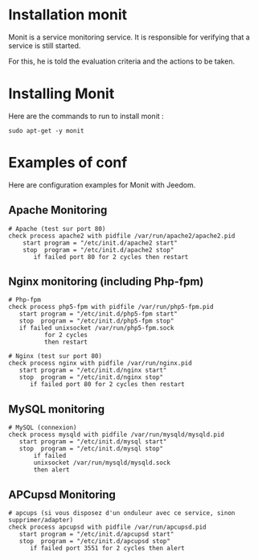 # Installation monit

Monit is a service monitoring service. It is responsible for verifying that a service is still started.

For this, he is told the evaluation criteria and the actions to be taken.

# Installing Monit

Here are the commands to run to install monit :

``sudo apt-get -y monit``

# Examples of conf

Here are configuration examples for Monit with Jeedom.

## Apache Monitoring

````
# Apache (test sur port 80)
check process apache2 with pidfile /var/run/apache2/apache2.pid
    start program = "/etc/init.d/apache2 start"
    stop  program = "/etc/init.d/apache2 stop"
       if failed port 80 for 2 cycles then restart
````

## Nginx monitoring (including Php-fpm)

````
# Php-fpm
check process php5-fpm with pidfile /var/run/php5-fpm.pid
   start program = "/etc/init.d/php5-fpm start"
   stop  program = "/etc/init.d/php5-fpm stop"
   if failed unixsocket /var/run/php5-fpm.sock
          for 2 cycles
          then restart

# Nginx (test sur port 80)
check process nginx with pidfile /var/run/nginx.pid
   start program = "/etc/init.d/nginx start"
   stop  program = "/etc/init.d/nginx stop"
      if failed port 80 for 2 cycles then restart
````

## MySQL monitoring

````
# MySQL (connexion)
check process mysqld with pidfile /var/run/mysqld/mysqld.pid
   start program = "/etc/init.d/mysql start"
   stop  program = "/etc/init.d/mysql stop"
       if failed
       unixsocket /var/run/mysqld/mysqld.sock
       then alert
````

## APCupsd Monitoring

````
# apcups (si vous disposez d'un onduleur avec ce service, sinon supprimer/adapter)
check process apcupsd with pidfile /var/run/apcupsd.pid
   start program = "/etc/init.d/apcupsd start"
   stop  program = "/etc/init.d/apcupsd stop"
      if failed port 3551 for 2 cycles then alert
````
